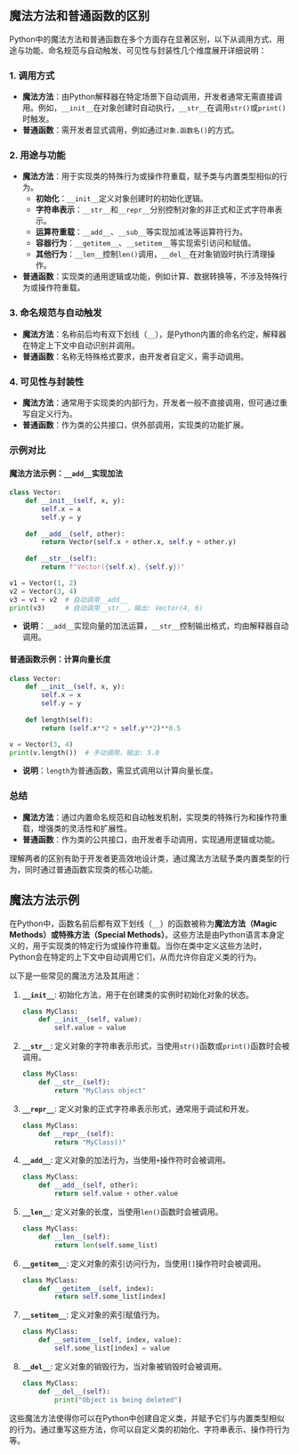 ## 魔法方法和普通函数的区别
Python中的魔法方法和普通函数在多个方面存在显著区别，以下从调用方式、用途与功能、命名规范与自动触发、可见性与封装性几个维度展开详细说明：

### **1. 调用方式**
- **魔法方法**：由Python解释器在特定场景下自动调用，开发者通常无需直接调用。例如，`__init__`在对象创建时自动执行，`__str__`在调用`str()`或`print()`时触发。
- **普通函数**：需开发者显式调用，例如通过`对象.函数名()`的方式。

### **2. 用途与功能**
- **魔法方法**：用于实现类的特殊行为或操作符重载，赋予类与内置类型相似的行为。
    - **初始化**：`__init__`定义对象创建时的初始化逻辑。
    - **字符串表示**：`__str__`和`__repr__`分别控制对象的非正式和正式字符串表示。
    - **运算符重载**：`__add__`、`__sub__`等实现加减法等运算符行为。
    - **容器行为**：`__getitem__`、`__setitem__`等实现索引访问和赋值。
    - **其他行为**：`__len__`控制`len()`调用，`__del__`在对象销毁时执行清理操作。
- **普通函数**：实现类的通用逻辑或功能，例如计算、数据转换等，不涉及特殊行为或操作符重载。

### **3. 命名规范与自动触发**
- **魔法方法**：名称前后均有双下划线（`__`），是Python内置的命名约定，解释器在特定上下文中自动识别并调用。
- **普通函数**：名称无特殊格式要求，由开发者自定义，需手动调用。

### **4. 可见性与封装性**
- **魔法方法**：通常用于实现类的内部行为，开发者一般不直接调用，但可通过重写自定义行为。
- **普通函数**：作为类的公共接口，供外部调用，实现类的功能扩展。

### **示例对比**
#### **魔法方法示例：`__add__`实现加法**
```python
class Vector:
    def __init__(self, x, y):
        self.x = x
        self.y = y
    
    def __add__(self, other):
        return Vector(self.x + other.x, self.y + other.y)
    
    def __str__(self):
        return f"Vector({self.x}, {self.y})"

v1 = Vector(1, 2)
v2 = Vector(3, 4)
v3 = v1 + v2  # 自动调用__add__
print(v3)     # 自动调用__str__，输出: Vector(4, 6)
```
- **说明**：`__add__`实现向量的加法运算，`__str__`控制输出格式，均由解释器自动调用。

#### **普通函数示例：计算向量长度**
```python
class Vector:
    def __init__(self, x, y):
        self.x = x
        self.y = y
    
    def length(self):
        return (self.x**2 + self.y**2)**0.5

v = Vector(3, 4)
print(v.length())  # 手动调用，输出: 5.0
```
- **说明**：`length`为普通函数，需显式调用以计算向量长度。

### **总结**
- **魔法方法**：通过内置命名规范和自动触发机制，实现类的特殊行为和操作符重载，增强类的灵活性和扩展性。
- **普通函数**：作为类的公共接口，由开发者手动调用，实现通用逻辑或功能。

理解两者的区别有助于开发者更高效地设计类，通过魔法方法赋予类内置类型的行为，同时通过普通函数实现类的核心功能。



## 魔法方法示例
在Python中，函数名前后都有双下划线（`__`）的函数被称为**魔法方法（Magic Methods）**或**特殊方法（Special Methods）**。这些方法是由Python语言本身定义的，用于实现类的特定行为或操作符重载。当你在类中定义这些方法时，Python会在特定的上下文中自动调用它们，从而允许你自定义类的行为。

以下是一些常见的魔法方法及其用途：

1. **`__init__`**: 初始化方法，用于在创建类的实例时初始化对象的状态。
   ```python
   class MyClass:
       def __init__(self, value):
           self.value = value
   ```

2. **`__str__`**: 定义对象的字符串表示形式，当使用`str()`函数或`print()`函数时会被调用。
   ```python
   class MyClass:
       def __str__(self):
           return "MyClass object"
   ```

3. **`__repr__`**: 定义对象的正式字符串表示形式，通常用于调试和开发。
   ```python
   class MyClass:
       def __repr__(self):
           return "MyClass()"
   ```

4. **`__add__`**: 定义对象的加法行为，当使用`+`操作符时会被调用。
   ```python
   class MyClass:
       def __add__(self, other):
           return self.value + other.value
   ```

5. **`__len__`**: 定义对象的长度，当使用`len()`函数时会被调用。
   ```python
   class MyClass:
       def __len__(self):
           return len(self.some_list)
   ```

6. **`__getitem__`**: 定义对象的索引访问行为，当使用`[]`操作符时会被调用。
   ```python
   class MyClass:
       def __getitem__(self, index):
           return self.some_list[index]
   ```

7. **`__setitem__`**: 定义对象的索引赋值行为。
   ```python
   class MyClass:
       def __setitem__(self, index, value):
           self.some_list[index] = value
   ```

8. **`__del__`**: 定义对象的销毁行为，当对象被销毁时会被调用。
   ```python
   class MyClass:
       def __del__(self):
           print("Object is being deleted")
   ```

这些魔法方法使得你可以在Python中创建自定义类，并赋予它们与内置类型相似的行为。通过重写这些方法，你可以自定义类的初始化、字符串表示、操作符行为等。

